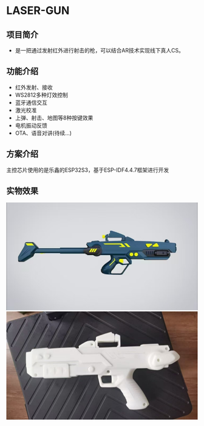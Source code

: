 # LASER-GUN

## 项目简介

- 是一把通过发射红外进行射击的枪，可以结合AR技术实现线下真人CS。

## 功能介绍

- 红外发射、接收
- WS2812多种灯效控制
- 蓝牙通信交互
- 激光校准
- 上弹、射击、地图等8种按键效果
- 电机振动反馈
- OTA、语音对讲(待续...)

## 方案介绍
主控芯片使用的是乐鑫的ESP32S3，基于ESP-IDF4.4.7框架进行开发
  
## 实物效果
![gun_1](photo/1.jpg)  
![gun_2](photo/2.jpg)
